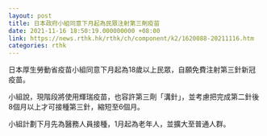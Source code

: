 ```yaml
---
layout: post
title: 日本政府小組同意下月起為民眾注射第三劑疫苗
date: 2021-11-16 18:50:19.000000000 +08:00
link: https://news.rthk.hk/rthk/ch/component/k2/1620088-20211116.htm
categories: rthk
---
```


日本厚生勞動省疫苗小組同意下月起為18歲以上民眾，自願免費注射第三針新冠疫苗。

小組說，現階段將使用輝瑞疫苗，也容許第三劑「溝針」，並考慮把完成第二針後8個月以上才可接種第三針，縮短至6個月。

小組計劃下月先為醫務人員接種，1月起為老年人，並擴大至普通人群。
